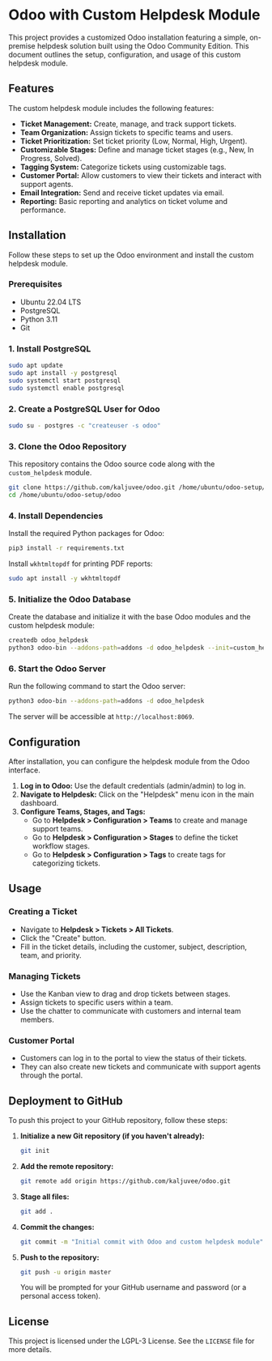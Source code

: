 # Odoo with Custom Helpdesk Module

This project provides a customized Odoo installation featuring a simple, on-premise helpdesk solution built using the Odoo Community Edition. This document outlines the setup, configuration, and usage of this custom helpdesk module.

## Features

The custom helpdesk module includes the following features:

*   **Ticket Management:** Create, manage, and track support tickets.
*   **Team Organization:** Assign tickets to specific teams and users.
*   **Ticket Prioritization:** Set ticket priority (Low, Normal, High, Urgent).
*   **Customizable Stages:** Define and manage ticket stages (e.g., New, In Progress, Solved).
*   **Tagging System:** Categorize tickets using customizable tags.
*   **Customer Portal:** Allow customers to view their tickets and interact with support agents.
*   **Email Integration:** Send and receive ticket updates via email.
*   **Reporting:** Basic reporting and analytics on ticket volume and performance.

## Installation

Follow these steps to set up the Odoo environment and install the custom helpdesk module.

### Prerequisites

*   Ubuntu 22.04 LTS
*   PostgreSQL
*   Python 3.11
*   Git

### 1. Install PostgreSQL

```bash
sudo apt update
sudo apt install -y postgresql
sudo systemctl start postgresql
sudo systemctl enable postgresql
```

### 2. Create a PostgreSQL User for Odoo

```bash
sudo su - postgres -c "createuser -s odoo"
```

### 3. Clone the Odoo Repository

This repository contains the Odoo source code along with the `custom_helpdesk` module.

```bash
git clone https://github.com/kaljuvee/odoo.git /home/ubuntu/odoo-setup/odoo
cd /home/ubuntu/odoo-setup/odoo
```

### 4. Install Dependencies

Install the required Python packages for Odoo:

```bash
pip3 install -r requirements.txt
```

Install `wkhtmltopdf` for printing PDF reports:

```bash
sudo apt install -y wkhtmltopdf
```

### 5. Initialize the Odoo Database

Create the database and initialize it with the base Odoo modules and the custom helpdesk module:

```bash
createdb odoo_helpdesk
python3 odoo-bin --addons-path=addons -d odoo_helpdesk --init=custom_helpdesk --stop-after-init
```

### 6. Start the Odoo Server

Run the following command to start the Odoo server:

```bash
python3 odoo-bin --addons-path=addons -d odoo_helpdesk
```

The server will be accessible at `http://localhost:8069`.

## Configuration

After installation, you can configure the helpdesk module from the Odoo interface.

1.  **Log in to Odoo:** Use the default credentials (admin/admin) to log in.
2.  **Navigate to Helpdesk:** Click on the "Helpdesk" menu icon in the main dashboard.
3.  **Configure Teams, Stages, and Tags:**
    *   Go to **Helpdesk > Configuration > Teams** to create and manage support teams.
    *   Go to **Helpdesk > Configuration > Stages** to define the ticket workflow stages.
    *   Go to **Helpdesk > Configuration > Tags** to create tags for categorizing tickets.

## Usage

### Creating a Ticket

*   Navigate to **Helpdesk > Tickets > All Tickets**.
*   Click the "Create" button.
*   Fill in the ticket details, including the customer, subject, description, team, and priority.

### Managing Tickets

*   Use the Kanban view to drag and drop tickets between stages.
*   Assign tickets to specific users within a team.
*   Use the chatter to communicate with customers and internal team members.

### Customer Portal

*   Customers can log in to the portal to view the status of their tickets.
*   They can also create new tickets and communicate with support agents through the portal.

## Deployment to GitHub

To push this project to your GitHub repository, follow these steps:

1.  **Initialize a new Git repository (if you haven't already):**

    ```bash
    git init
    ```

2.  **Add the remote repository:**

    ```bash
    git remote add origin https://github.com/kaljuvee/odoo.git
    ```

3.  **Stage all files:**

    ```bash
    git add .
    ```

4.  **Commit the changes:**

    ```bash
    git commit -m "Initial commit with Odoo and custom helpdesk module"
    ```

5.  **Push to the repository:**

    ```bash
    git push -u origin master
    ```

    You will be prompted for your GitHub username and password (or a personal access token).

## License

This project is licensed under the LGPL-3 License. See the `LICENSE` file for more details.

